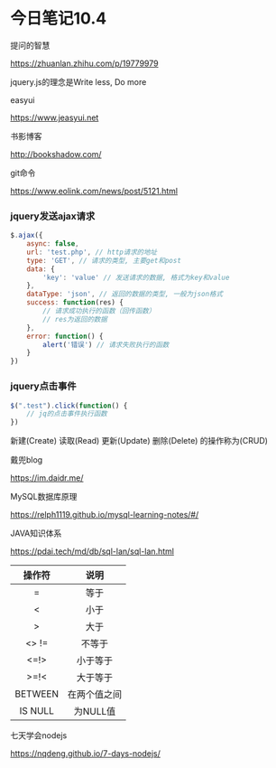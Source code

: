 # 今日笔记10.4

提问的智慧

https://zhuanlan.zhihu.com/p/19779979



jquery.js的理念是Write less, Do more



easyui

https://www.jeasyui.net



书影博客

http://bookshadow.com/



git命令

https://www.eolink.com/news/post/5121.html



### jquery发送ajax请求

```js
$.ajax({
    async: false,
    url: 'test.php', // http请求的地址
    type: 'GET', // 请求的类型, 主要get和post
    data: {
    	'key': 'value' // 发送请求的数据, 格式为key和value
	},
    dataType: 'json', // 返回的数据的类型, 一般为json格式
    success: function(res) {
        // 请求成功执行的函数（回传函数）
        // res为返回的数据
    },
    error: function() {
        alert('错误') // 请求失败执行的函数
    }
})
```

### jquery点击事件

```js
$(".test").click(function() {
    // jq的点击事件执行函数
})
```

新建(Create) 读取(Read) 更新(Update) 删除(Delete) 的操作称为(CRUD)



戴兜blog

https://im.daidr.me/





MySQL数据库原理

https://relph1119.github.io/mysql-learning-notes/#/



JAVA知识体系

https://pdai.tech/md/db/sql-lan/sql-lan.html



| 操作符  |     说明     |
| :-----: | :----------: |
|    =    |     等于     |
|    <    |     小于     |
|    >    |     大于     |
|  <> !=  |    不等于    |
|  <=!>   |   小于等于   |
|  >=!<   |   大于等于   |
| BETWEEN | 在两个值之间 |
| IS NULL |   为NULL值   |

七天学会nodejs

https://nqdeng.github.io/7-days-nodejs/


